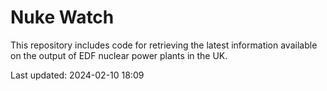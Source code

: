 # Nuke Watch

This repository includes code for retrieving the latest information available on the output of EDF nuclear power plants in the UK.

Last updated: 2024-02-10 18:09